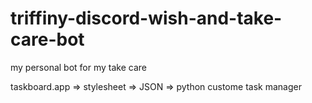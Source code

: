 # triffiny-discord-wish-and-take-care-bot
my personal bot for my take care

taskboard.app => stylesheet => JSON => python custome task manager
